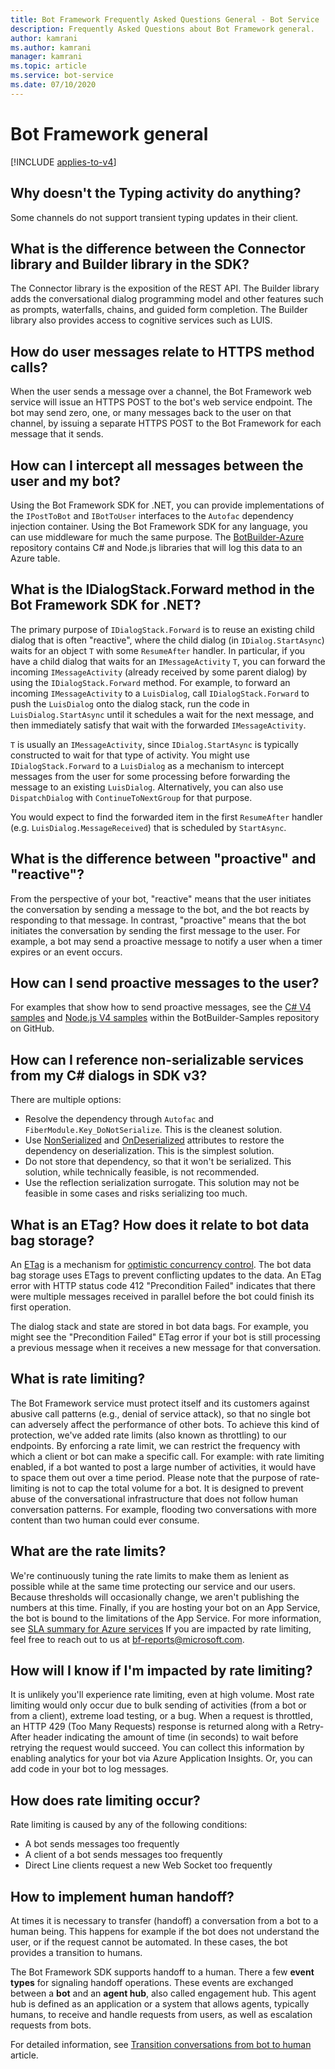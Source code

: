 ```yaml
---
title: Bot Framework Frequently Asked Questions General - Bot Service
description: Frequently Asked Questions about Bot Framework general.
author: kamrani
ms.author: kamrani
manager: kamrani
ms.topic: article
ms.service: bot-service
ms.date: 07/10/2020
---
```


# Bot Framework general

[!INCLUDE [applies-to-v4](includes/applies-to-v4-current.md)]

<!-- Attention writers!!
     1 - This article contains FAQs regarding Bot Framework generalities.
     1 - When you create a new FAQ, please add the related link to the proper section in bot-service-resources-bot-framework-faq.md.-->

## Why doesn't the Typing activity do anything?

Some channels do not support transient typing updates in their client.

## What is the difference between the Connector library and Builder library in the SDK?

The Connector library is the exposition of the REST API. The Builder library adds the conversational dialog programming model and other features such as prompts, waterfalls, chains, and guided form completion. The Builder library also provides access to cognitive services such as LUIS.

## How do user messages relate to HTTPS method calls?

When the user sends a message over a channel, the Bot Framework web service will issue an HTTPS POST to the bot's web service endpoint. The bot may send zero, one, or many messages back to the user on that channel, by issuing a separate HTTPS POST to the Bot Framework for each message that it sends.


## How can I intercept all messages between the user and my bot?

Using the Bot Framework SDK for .NET, you can provide implementations of the `IPostToBot` and `IBotToUser` interfaces to the `Autofac` dependency injection container. Using the Bot Framework SDK for any language, you can use middleware for much the same purpose. The [BotBuilder-Azure](https://github.com/Microsoft/BotBuilder-Azure) repository contains C# and Node.js libraries that will log this data to an Azure table.

## What is the IDialogStack.Forward method in the Bot Framework SDK for .NET?

The primary purpose of `IDialogStack.Forward` is to reuse an existing child dialog that is often "reactive", where the child dialog (in `IDialog.StartAsync`) waits for an object `T` with some `ResumeAfter` handler. In particular, if you have a child dialog that waits for an `IMessageActivity` `T`, you can forward the incoming `IMessageActivity` (already received by some parent dialog) by using the `IDialogStack.Forward` method. For example, to forward an incoming `IMessageActivity` to a `LuisDialog`, call `IDialogStack.Forward` to push the `LuisDialog` onto the dialog stack, run the code in `LuisDialog.StartAsync` until it schedules a wait for the next message, and then immediately satisfy that wait with the forwarded `IMessageActivity`.

`T` is usually an `IMessageActivity`, since `IDialog.StartAsync` is typically constructed to wait for that type of activity. You might use `IDialogStack.Forward` to a `LuisDialog` as a mechanism to intercept messages from the user for
some processing before forwarding the message to an existing `LuisDialog`. Alternatively, you can also use `DispatchDialog` with `ContinueToNextGroup` for that purpose.

You would expect to find the forwarded item in the first `ResumeAfter` handler (e.g. `LuisDialog.MessageReceived`) that is scheduled by `StartAsync`.

## What is the difference between "proactive" and "reactive"?

From the perspective of your bot, "reactive" means that the user initiates the conversation by sending a message to the bot, and the bot reacts by responding to that message. In contrast, "proactive" means that the bot initiates the conversation by sending the first message to the user. For example, a bot may send a proactive message to notify a user when a timer expires or an event occurs.

## How can I send proactive messages to the user?

For examples that show how to send proactive messages, see the [C# V4 samples](https://github.com/Microsoft/BotBuilder-Samples/tree/master/samples/csharp_dotnetcore/16.proactive-messages) and [Node.js V4 samples](https://github.com/Microsoft/BotBuilder-Samples/tree/master/samples/javascript_nodejs/16.proactive-messages) within the BotBuilder-Samples repository on GitHub.

## How can I reference non-serializable services from my C# dialogs in SDK v3?

There are multiple options:

* Resolve the dependency through `Autofac` and `FiberModule.Key_DoNotSerialize`. This is the cleanest solution.
* Use [NonSerialized](https://msdn.microsoft.com/library/system.nonserializedattribute(v=vs.110).aspx) and [OnDeserialized](https://msdn.microsoft.com/library/system.runtime.serialization.ondeserializedattribute(v=vs.110).aspx) attributes to restore the dependency on deserialization. This is the simplest solution.
* Do not store that dependency, so that it won't be serialized. This solution, while technically feasible, is not recommended.
* Use the reflection serialization surrogate. This solution may not be feasible in some cases and risks serializing too much.

## What is an ETag?  How does it relate to bot data bag storage?

An [ETag](https://en.wikipedia.org/wiki/HTTP_ETag) is a mechanism for [optimistic concurrency control](https://en.wikipedia.org/wiki/Optimistic_concurrency_control). The bot data bag storage uses ETags to prevent conflicting updates to the data. An ETag error with HTTP status code 412 "Precondition Failed" indicates that there were multiple messages received in parallel before the bot could finish its first operation.

The dialog stack and state are stored in bot data bags. For example, you might see the "Precondition Failed" ETag error if your bot is still processing a previous message when it receives a new message for that conversation.

<!-- Retired, re: https://github.com/MicrosoftDocs/bot-docs/issues/1698
## What are some community-authored dialogs?

* [BotAuth](https://www.nuget.org/packages/BotAuth) - Azure Active Directory authentication
* [BestMatchDialog](http://www.garypretty.co.uk/2016/08/01/bestmatchdialog-for-microsoft-bot-framework-now-available-via-nuget/) - Regular expression-based dispatch of user text to dialog methods

## What are some community-authored templates?

* [ES6 BotBuilder](https://github.com/brene/botbuilder-es6-template) - ES6 Bot Builder template
-->

## What is rate limiting?

The Bot Framework service must protect itself and its customers against abusive call patterns (e.g., denial of service attack), so that no single bot can adversely affect the performance of other bots. To achieve this kind of protection, we've added rate limits (also known as throttling) to our endpoints. By enforcing a rate limit, we can restrict the frequency with which a client or bot can make a specific call. For example: with rate limiting enabled, if a bot wanted to post a large number of activities, it would have to space them out over a time period. Please note that the purpose of rate-limiting is not to cap the total volume for a bot. It is designed to prevent abuse of the conversational infrastructure that does not follow human conversation patterns. For example, flooding two conversations with more content than two human could ever consume.

## What are the rate limits?

We're continuously tuning the rate limits to make them as lenient as possible while at the same time protecting our service and our users. Because thresholds will occasionally change, we aren't publishing the numbers at this time.  Finally, if you are hosting your bot on an App Service, the bot is bound to the limitations of the App Service. For more information, see [SLA summary for Azure services](https://azure.microsoft.com/support/legal/sla/summary/) If you are impacted by rate limiting, feel free to reach out to us at [bf-reports@microsoft.com](mailto://bf-reports@microsoft.com).

## How will I know if I'm impacted by rate limiting?

It is unlikely you'll experience rate limiting, even at high volume. Most rate limiting would only occur due to bulk sending of activities (from a bot or from a client), extreme load testing, or a bug. When a request is throttled, an HTTP 429 (Too Many Requests) response is returned along with a Retry-After header indicating the amount of time (in seconds) to wait before retrying the request would succeed. You can collect this information by enabling analytics for your bot via Azure Application Insights. Or, you can add code in your bot to log messages.

## How does rate limiting occur?

Rate limiting is caused by any of the following conditions:

* A bot sends messages too frequently
* A client of a bot sends messages too frequently
* Direct Line clients request a new Web Socket too frequently


## How to implement human handoff?

At times it is necessary to transfer (handoff) a conversation from a bot to a human being. This happens for example if the bot does not understand the user, or if the request cannot be automated. In these cases, the bot provides a transition to humans.

<!-- Handoff are [event activities](https://github.com/Microsoft/botframework-sdk/blob/master/specs/botframework-activity/botframework-activity.md#event-activity) from bot to channels. These events are used for the handoff between a bot and the agent hub and are also known as **handoff events**.

When a bot detects the need to hand the conversation off to an agent, it signals its intent by sending a **handoff initiation event**. See this [handoff protocol](~/bot-service-design-pattern-handoff-human.md#handoff-protocol) example. -->

The Bot Framework SDK supports handoff to a human. There a few **event types** for signaling handoff operations. These events are exchanged between a **bot** and an **agent hub**, also called engagement hub. This agent hub is defined as an application or a system that allows agents, typically humans, to receive and handle requests from users, as well as escalation requests from bots.

For detailed information, see [Transition conversations from bot to human](~/bot-service-design-pattern-handoff-human.md) article.

<!-- See [Handoff Library](https://github.com/microsoft/BotBuilder-Samples/tree/master/experimental/handoff-library#handoff-library).

You can select one of the following models for integration with the agent hubs:

- [Bot as an agent](~/bot-service-design-pattern-handoff-human.md#bot-as-an-agent)
- [Bot as a proxy](~/bot-service-design-pattern-handoff-human.md#bot-as-a-proxy)

The handoff protocol is identical for both models, however the onboarding details differ between the models and the agent engagement hubs. The protocol is centered around events for initiation (sent by the bot to the channel) and status update (sent by the channel to the bot). For more information, see the [protocol](https://github.com/microsoft/BotBuilder-Samples/tree/master/experimental/handoff-library#protocol) of the **hand off library**.

> [!NOTE]
> DirectLine channel supports handoff in the [bot as an agent](~/bot-service-design-pattern-handoff-human.md#bot-as-an-agent) scenario.  This is because there is an application that handles the handoff event.

In the case of channels that do not handle the handoff, the middleware is used to transform the handoff event into API calls specific to the agent hub.
-->

<!--
### ??Questions??

1. The [Transition conversations from bot to human](~/bot-service-design-pattern-handoff-human.md) article refers to the following:

    - [Integration with Microsoft Dynamics Omnichannel for Customer Service](https://github.com/microsoft/BotBuilder-Samples/tree/master/experimental/handoff-library/csharp_dotnetcore/samples)
    - [Integration with LiverPerson LiveEngage platform](https://developers.liveperson.com/third-party-bots-microsoft-bot-framework.html)

    **Q1: Do we need to show how to use them perhaps in a specific how to article?**

1. The [PR 1786](https://github.com/MicrosoftDocs/bot-docs/issues/1786) says *We and customers have implemented connectors (middleware + adapter) for LivePerson proxy, ServiceNow, RingCentral and others.*

    **Q2: Do we need to refer to this?**: [HandoffMiddleware.cs](https://github.com/microsoft/BotBuilder-Samples/blob/master/experimental/handoff-library/csharp_dotnetcore/samples/LivePersonAgentBot/Middleware/HandoffMiddleware.cs).
>
